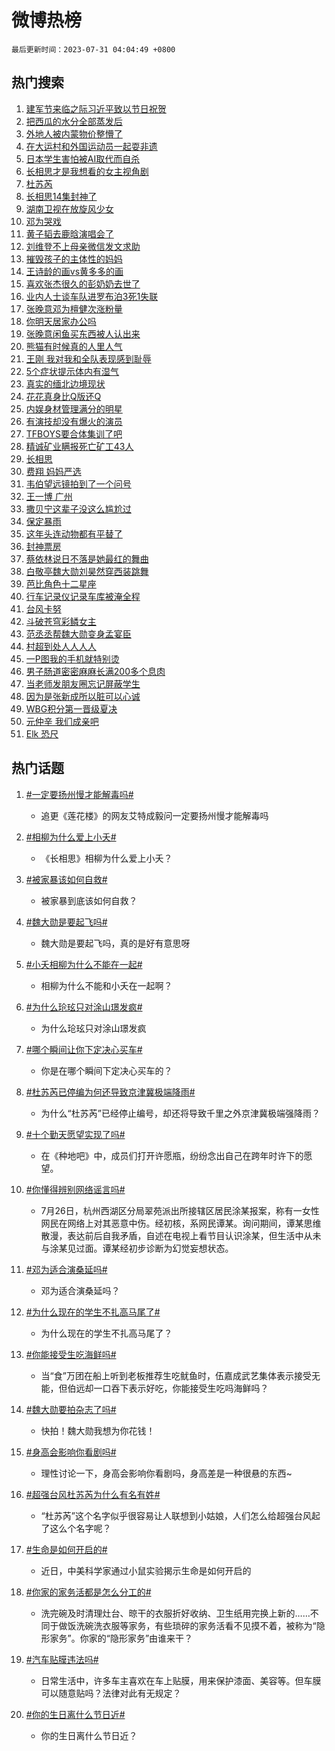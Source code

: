 # 微博热榜

`最后更新时间：2023-07-31 04:04:49 +0800`

## 热门搜索

1. [建军节来临之际习近平致以节日祝贺](https://m.weibo.cn/search?containerid=100103type%3D1%26t%3D10%26q%3D%23%E5%BB%BA%E5%86%9B%E8%8A%82%E6%9D%A5%E4%B8%B4%E4%B9%8B%E9%99%85%E4%B9%A0%E8%BF%91%E5%B9%B3%E8%87%B4%E4%BB%A5%E8%8A%82%E6%97%A5%E7%A5%9D%E8%B4%BA%23&stream_entry_id=51&isnewpage=1&extparam=seat%3D1%26dgr%3D0%26filter_type%3Drealtimehot%26c_type%3D51%26pos%3D0%26cate%3D10103%26stream_entry_id%3D51%26display_time%3D1690747488%26pre_seqid%3D1690747488299032686126&luicode=10000011&lfid=106003type%253D25%2526t%253D3%2526disable_hot%253D1%2526filter_type%253Drealtimehot)
1. [把西瓜的水分全部蒸发后](https://m.weibo.cn/search?containerid=100103type%3D1%26t%3D10%26q%3D%E6%8A%8A%E8%A5%BF%E7%93%9C%E7%9A%84%E6%B0%B4%E5%88%86%E5%85%A8%E9%83%A8%E8%92%B8%E5%8F%91%E5%90%8E&stream_entry_id=31&isnewpage=1&extparam=seat%3D1%26band_rank%3D1%26lcate%3D5001%26realpos%3D1%26stream_entry_id%3D31%26dgr%3D0%26filter_type%3Drealtimehot%26c_type%3D31%26flag%3D2%26pos%3D0%26cate%3D5001%26q%3D%25E6%258A%258A%25E8%25A5%25BF%25E7%2593%259C%25E7%259A%2584%25E6%25B0%25B4%25E5%2588%2586%25E5%2585%25A8%25E9%2583%25A8%25E8%2592%25B8%25E5%258F%2591%25E5%2590%258E%26display_time%3D1690747488%26pre_seqid%3D1690747488299032686126&luicode=10000011&lfid=106003type%253D25%2526t%253D3%2526disable_hot%253D1%2526filter_type%253Drealtimehot)
1. [外地人被内蒙物价整懵了](https://m.weibo.cn/search?containerid=100103type%3D1%26t%3D10%26q%3D%23%E5%A4%96%E5%9C%B0%E4%BA%BA%E8%A2%AB%E5%86%85%E8%92%99%E7%89%A9%E4%BB%B7%E6%95%B4%E6%87%B5%E4%BA%86%23&stream_entry_id=31&isnewpage=1&extparam=seat%3D1%26band_rank%3D2%26lcate%3D5001%26realpos%3D2%26stream_entry_id%3D31%26dgr%3D0%26filter_type%3Drealtimehot%26c_type%3D31%26flag%3D2%26pos%3D1%26cate%3D5001%26q%3D%2523%25E5%25A4%2596%25E5%259C%25B0%25E4%25BA%25BA%25E8%25A2%25AB%25E5%2586%2585%25E8%2592%2599%25E7%2589%25A9%25E4%25BB%25B7%25E6%2595%25B4%25E6%2587%25B5%25E4%25BA%2586%2523%26display_time%3D1690747488%26pre_seqid%3D1690747488299032686126&luicode=10000011&lfid=106003type%253D25%2526t%253D3%2526disable_hot%253D1%2526filter_type%253Drealtimehot)
1. [在大运村和外国运动员一起耍非遗](https://m.weibo.cn/search?containerid=100103type%3D1%26t%3D10%26q%3D%23%E5%9C%A8%E5%A4%A7%E8%BF%90%E6%9D%91%E5%92%8C%E5%A4%96%E5%9B%BD%E8%BF%90%E5%8A%A8%E5%91%98%E4%B8%80%E8%B5%B7%E8%80%8D%E9%9D%9E%E9%81%97%23&stream_entry_id=31&isnewpage=1&extparam=seat%3D1%26band_rank%3D3%26lcate%3D5001%26realpos%3D3%26stream_entry_id%3D31%26dgr%3D0%26filter_type%3Drealtimehot%26c_type%3D31%26flag%3D0%26pos%3D2%26cate%3D5001%26q%3D%2523%25E5%259C%25A8%25E5%25A4%25A7%25E8%25BF%2590%25E6%259D%2591%25E5%2592%258C%25E5%25A4%2596%25E5%259B%25BD%25E8%25BF%2590%25E5%258A%25A8%25E5%2591%2598%25E4%25B8%2580%25E8%25B5%25B7%25E8%2580%258D%25E9%259D%259E%25E9%2581%2597%2523%26display_time%3D1690747488%26pre_seqid%3D1690747488299032686126&luicode=10000011&lfid=106003type%253D25%2526t%253D3%2526disable_hot%253D1%2526filter_type%253Drealtimehot)
1. [日本学生害怕被AI取代而自杀](https://m.weibo.cn/search?containerid=100103type%3D1%26t%3D10%26q%3D%E6%97%A5%E6%9C%AC%E5%AD%A6%E7%94%9F%E5%AE%B3%E6%80%95%E8%A2%ABAI%E5%8F%96%E4%BB%A3%E8%80%8C%E8%87%AA%E6%9D%80&stream_entry_id=31&isnewpage=1&extparam=seat%3D1%26band_rank%3D4%26lcate%3D5001%26realpos%3D4%26stream_entry_id%3D31%26dgr%3D0%26filter_type%3Drealtimehot%26c_type%3D31%26flag%3D2%26pos%3D3%26cate%3D5001%26q%3D%25E6%2597%25A5%25E6%259C%25AC%25E5%25AD%25A6%25E7%2594%259F%25E5%25AE%25B3%25E6%2580%2595%25E8%25A2%25ABAI%25E5%258F%2596%25E4%25BB%25A3%25E8%2580%258C%25E8%2587%25AA%25E6%259D%2580%26display_time%3D1690747488%26pre_seqid%3D1690747488299032686126&luicode=10000011&lfid=106003type%253D25%2526t%253D3%2526disable_hot%253D1%2526filter_type%253Drealtimehot)
1. [长相思才是我想看的女主视角剧](https://m.weibo.cn/search?containerid=100103type%3D1%26t%3D10%26q%3D%E9%95%BF%E7%9B%B8%E6%80%9D%E6%89%8D%E6%98%AF%E6%88%91%E6%83%B3%E7%9C%8B%E7%9A%84%E5%A5%B3%E4%B8%BB%E8%A7%86%E8%A7%92%E5%89%A7&stream_entry_id=31&isnewpage=1&extparam=seat%3D1%26band_rank%3D5%26lcate%3D5001%26realpos%3D5%26stream_entry_id%3D31%26dgr%3D0%26filter_type%3Drealtimehot%26c_type%3D31%26flag%3D1%26pos%3D4%26cate%3D5001%26q%3D%25E9%2595%25BF%25E7%259B%25B8%25E6%2580%259D%25E6%2589%258D%25E6%2598%25AF%25E6%2588%2591%25E6%2583%25B3%25E7%259C%258B%25E7%259A%2584%25E5%25A5%25B3%25E4%25B8%25BB%25E8%25A7%2586%25E8%25A7%2592%25E5%2589%25A7%26display_time%3D1690747488%26pre_seqid%3D1690747488299032686126&luicode=10000011&lfid=106003type%253D25%2526t%253D3%2526disable_hot%253D1%2526filter_type%253Drealtimehot)
1. [杜苏芮](https://m.weibo.cn/search?containerid=100103type%3D1%26t%3D10%26q%3D%E6%9D%9C%E8%8B%8F%E8%8A%AE&stream_entry_id=31&isnewpage=1&extparam=seat%3D1%26band_rank%3D6%26lcate%3D5001%26realpos%3D6%26stream_entry_id%3D31%26dgr%3D0%26filter_type%3Drealtimehot%26c_type%3D31%26flag%3D16%26pos%3D5%26cate%3D5001%26q%3D%25E6%259D%259C%25E8%258B%258F%25E8%258A%25AE%26display_time%3D1690747488%26pre_seqid%3D1690747488299032686126&luicode=10000011&lfid=106003type%253D25%2526t%253D3%2526disable_hot%253D1%2526filter_type%253Drealtimehot)
1. [长相思14集封神了](https://m.weibo.cn/search?containerid=100103type%3D1%26t%3D10%26q%3D%23%E9%95%BF%E7%9B%B8%E6%80%9D14%E9%9B%86%E5%B0%81%E7%A5%9E%E4%BA%86%23&stream_entry_id=31&isnewpage=1&extparam=seat%3D1%26band_rank%3D7%26lcate%3D5001%26realpos%3D7%26stream_entry_id%3D31%26dgr%3D0%26filter_type%3Drealtimehot%26c_type%3D31%26flag%3D16%26pos%3D6%26cate%3D5001%26q%3D%2523%25E9%2595%25BF%25E7%259B%25B8%25E6%2580%259D14%25E9%259B%2586%25E5%25B0%2581%25E7%25A5%259E%25E4%25BA%2586%2523%26display_time%3D1690747488%26pre_seqid%3D1690747488299032686126&luicode=10000011&lfid=106003type%253D25%2526t%253D3%2526disable_hot%253D1%2526filter_type%253Drealtimehot)
1. [湖南卫视在放旋风少女](https://m.weibo.cn/search?containerid=100103type%3D1%26t%3D10%26q%3D%E6%B9%96%E5%8D%97%E5%8D%AB%E8%A7%86%E5%9C%A8%E6%94%BE%E6%97%8B%E9%A3%8E%E5%B0%91%E5%A5%B3&stream_entry_id=31&isnewpage=1&extparam=seat%3D1%26band_rank%3D8%26lcate%3D5001%26realpos%3D8%26stream_entry_id%3D31%26dgr%3D0%26filter_type%3Drealtimehot%26c_type%3D31%26flag%3D0%26pos%3D7%26cate%3D5001%26q%3D%25E6%25B9%2596%25E5%258D%2597%25E5%258D%25AB%25E8%25A7%2586%25E5%259C%25A8%25E6%2594%25BE%25E6%2597%258B%25E9%25A3%258E%25E5%25B0%2591%25E5%25A5%25B3%26display_time%3D1690747488%26pre_seqid%3D1690747488299032686126&luicode=10000011&lfid=106003type%253D25%2526t%253D3%2526disable_hot%253D1%2526filter_type%253Drealtimehot)
1. [邓为哭戏](https://m.weibo.cn/search?containerid=100103type%3D1%26t%3D10%26q%3D%E9%82%93%E4%B8%BA%E5%93%AD%E6%88%8F&stream_entry_id=31&isnewpage=1&extparam=seat%3D1%26band_rank%3D9%26lcate%3D5001%26realpos%3D9%26stream_entry_id%3D31%26dgr%3D0%26filter_type%3Drealtimehot%26c_type%3D31%26flag%3D0%26pos%3D8%26cate%3D5001%26q%3D%25E9%2582%2593%25E4%25B8%25BA%25E5%2593%25AD%25E6%2588%258F%26display_time%3D1690747488%26pre_seqid%3D1690747488299032686126&luicode=10000011&lfid=106003type%253D25%2526t%253D3%2526disable_hot%253D1%2526filter_type%253Drealtimehot)
1. [黄子韬去鹿晗演唱会了](https://m.weibo.cn/search?containerid=100103type%3D1%26t%3D10%26q%3D%23%E9%BB%84%E5%AD%90%E9%9F%AC%E5%8E%BB%E9%B9%BF%E6%99%97%E6%BC%94%E5%94%B1%E4%BC%9A%E4%BA%86%23&stream_entry_id=31&isnewpage=1&extparam=seat%3D1%26band_rank%3D10%26lcate%3D5001%26realpos%3D10%26stream_entry_id%3D31%26dgr%3D0%26filter_type%3Drealtimehot%26c_type%3D31%26flag%3D0%26pos%3D9%26cate%3D5001%26q%3D%2523%25E9%25BB%2584%25E5%25AD%2590%25E9%259F%25AC%25E5%258E%25BB%25E9%25B9%25BF%25E6%2599%2597%25E6%25BC%2594%25E5%2594%25B1%25E4%25BC%259A%25E4%25BA%2586%2523%26display_time%3D1690747488%26pre_seqid%3D1690747488299032686126&luicode=10000011&lfid=106003type%253D25%2526t%253D3%2526disable_hot%253D1%2526filter_type%253Drealtimehot)
1. [刘维登不上母亲微信发文求助](https://m.weibo.cn/search?containerid=100103type%3D1%26t%3D10%26q%3D%23%E5%88%98%E7%BB%B4%E7%99%BB%E4%B8%8D%E4%B8%8A%E6%AF%8D%E4%BA%B2%E5%BE%AE%E4%BF%A1%E5%8F%91%E6%96%87%E6%B1%82%E5%8A%A9%23&stream_entry_id=31&isnewpage=1&extparam=seat%3D1%26band_rank%3D11%26lcate%3D5001%26realpos%3D11%26stream_entry_id%3D31%26dgr%3D0%26filter_type%3Drealtimehot%26c_type%3D31%26flag%3D2%26pos%3D10%26cate%3D5001%26q%3D%2523%25E5%2588%2598%25E7%25BB%25B4%25E7%2599%25BB%25E4%25B8%258D%25E4%25B8%258A%25E6%25AF%258D%25E4%25BA%25B2%25E5%25BE%25AE%25E4%25BF%25A1%25E5%258F%2591%25E6%2596%2587%25E6%25B1%2582%25E5%258A%25A9%2523%26display_time%3D1690747488%26pre_seqid%3D1690747488299032686126&luicode=10000011&lfid=106003type%253D25%2526t%253D3%2526disable_hot%253D1%2526filter_type%253Drealtimehot)
1. [摧毁孩子的主体性的妈妈](https://m.weibo.cn/search?containerid=100103type%3D1%26t%3D10%26q%3D%E6%91%A7%E6%AF%81%E5%AD%A9%E5%AD%90%E7%9A%84%E4%B8%BB%E4%BD%93%E6%80%A7%E7%9A%84%E5%A6%88%E5%A6%88&stream_entry_id=31&isnewpage=1&extparam=seat%3D1%26band_rank%3D12%26lcate%3D5001%26realpos%3D12%26stream_entry_id%3D31%26dgr%3D0%26filter_type%3Drealtimehot%26c_type%3D31%26flag%3D0%26pos%3D11%26cate%3D5001%26q%3D%25E6%2591%25A7%25E6%25AF%2581%25E5%25AD%25A9%25E5%25AD%2590%25E7%259A%2584%25E4%25B8%25BB%25E4%25BD%2593%25E6%2580%25A7%25E7%259A%2584%25E5%25A6%2588%25E5%25A6%2588%26display_time%3D1690747488%26pre_seqid%3D1690747488299032686126&luicode=10000011&lfid=106003type%253D25%2526t%253D3%2526disable_hot%253D1%2526filter_type%253Drealtimehot)
1. [王诗龄的画vs黄多多的画](https://m.weibo.cn/search?containerid=100103type%3D1%26t%3D10%26q%3D%23%E7%8E%8B%E8%AF%97%E9%BE%84%E7%9A%84%E7%94%BBvs%E9%BB%84%E5%A4%9A%E5%A4%9A%E7%9A%84%E7%94%BB%23&stream_entry_id=31&isnewpage=1&extparam=seat%3D1%26band_rank%3D13%26lcate%3D5001%26realpos%3D13%26stream_entry_id%3D31%26dgr%3D0%26filter_type%3Drealtimehot%26c_type%3D31%26flag%3D0%26pos%3D12%26cate%3D5001%26q%3D%2523%25E7%258E%258B%25E8%25AF%2597%25E9%25BE%2584%25E7%259A%2584%25E7%2594%25BBvs%25E9%25BB%2584%25E5%25A4%259A%25E5%25A4%259A%25E7%259A%2584%25E7%2594%25BB%2523%26display_time%3D1690747488%26pre_seqid%3D1690747488299032686126&luicode=10000011&lfid=106003type%253D25%2526t%253D3%2526disable_hot%253D1%2526filter_type%253Drealtimehot)
1. [喜欢张杰很久的彭奶奶去世了](https://m.weibo.cn/search?containerid=100103type%3D1%26t%3D10%26q%3D%23%E5%96%9C%E6%AC%A2%E5%BC%A0%E6%9D%B0%E5%BE%88%E4%B9%85%E7%9A%84%E5%BD%AD%E5%A5%B6%E5%A5%B6%E5%8E%BB%E4%B8%96%E4%BA%86%23&stream_entry_id=31&isnewpage=1&extparam=seat%3D1%26band_rank%3D14%26lcate%3D5001%26realpos%3D14%26stream_entry_id%3D31%26dgr%3D0%26filter_type%3Drealtimehot%26c_type%3D31%26flag%3D0%26pos%3D13%26cate%3D5001%26q%3D%2523%25E5%2596%259C%25E6%25AC%25A2%25E5%25BC%25A0%25E6%259D%25B0%25E5%25BE%2588%25E4%25B9%2585%25E7%259A%2584%25E5%25BD%25AD%25E5%25A5%25B6%25E5%25A5%25B6%25E5%258E%25BB%25E4%25B8%2596%25E4%25BA%2586%2523%26display_time%3D1690747488%26pre_seqid%3D1690747488299032686126&luicode=10000011&lfid=106003type%253D25%2526t%253D3%2526disable_hot%253D1%2526filter_type%253Drealtimehot)
1. [业内人士谈车队进罗布泊3死1失联](https://m.weibo.cn/search?containerid=100103type%3D1%26t%3D10%26q%3D%23%E4%B8%9A%E5%86%85%E4%BA%BA%E5%A3%AB%E8%B0%88%E8%BD%A6%E9%98%9F%E8%BF%9B%E7%BD%97%E5%B8%83%E6%B3%8A3%E6%AD%BB1%E5%A4%B1%E8%81%94%23&stream_entry_id=31&isnewpage=1&extparam=seat%3D1%26band_rank%3D15%26lcate%3D5001%26realpos%3D15%26stream_entry_id%3D31%26dgr%3D0%26filter_type%3Drealtimehot%26c_type%3D31%26flag%3D0%26pos%3D14%26cate%3D5001%26q%3D%2523%25E4%25B8%259A%25E5%2586%2585%25E4%25BA%25BA%25E5%25A3%25AB%25E8%25B0%2588%25E8%25BD%25A6%25E9%2598%259F%25E8%25BF%259B%25E7%25BD%2597%25E5%25B8%2583%25E6%25B3%258A3%25E6%25AD%25BB1%25E5%25A4%25B1%25E8%2581%2594%2523%26display_time%3D1690747488%26pre_seqid%3D1690747488299032686126&luicode=10000011&lfid=106003type%253D25%2526t%253D3%2526disable_hot%253D1%2526filter_type%253Drealtimehot)
1. [张晚意邓为檀健次涨粉量](https://m.weibo.cn/search?containerid=100103type%3D1%26t%3D10%26q%3D%23%E5%BC%A0%E6%99%9A%E6%84%8F%E9%82%93%E4%B8%BA%E6%AA%80%E5%81%A5%E6%AC%A1%E6%B6%A8%E7%B2%89%E9%87%8F%23&stream_entry_id=31&isnewpage=1&extparam=seat%3D1%26band_rank%3D16%26lcate%3D5001%26realpos%3D16%26stream_entry_id%3D31%26dgr%3D0%26filter_type%3Drealtimehot%26c_type%3D31%26flag%3D0%26pos%3D15%26cate%3D5001%26q%3D%2523%25E5%25BC%25A0%25E6%2599%259A%25E6%2584%258F%25E9%2582%2593%25E4%25B8%25BA%25E6%25AA%2580%25E5%2581%25A5%25E6%25AC%25A1%25E6%25B6%25A8%25E7%25B2%2589%25E9%2587%258F%2523%26display_time%3D1690747488%26pre_seqid%3D1690747488299032686126&luicode=10000011&lfid=106003type%253D25%2526t%253D3%2526disable_hot%253D1%2526filter_type%253Drealtimehot)
1. [你明天居家办公吗](https://m.weibo.cn/search?containerid=100103type%3D1%26t%3D10%26q%3D%23%E4%BD%A0%E6%98%8E%E5%A4%A9%E5%B1%85%E5%AE%B6%E5%8A%9E%E5%85%AC%E5%90%97%23&stream_entry_id=31&isnewpage=1&extparam=seat%3D1%26band_rank%3D17%26lcate%3D5001%26realpos%3D17%26stream_entry_id%3D31%26dgr%3D0%26filter_type%3Drealtimehot%26c_type%3D31%26flag%3D0%26pos%3D16%26cate%3D5001%26q%3D%2523%25E4%25BD%25A0%25E6%2598%258E%25E5%25A4%25A9%25E5%25B1%2585%25E5%25AE%25B6%25E5%258A%259E%25E5%2585%25AC%25E5%2590%2597%2523%26display_time%3D1690747488%26pre_seqid%3D1690747488299032686126&luicode=10000011&lfid=106003type%253D25%2526t%253D3%2526disable_hot%253D1%2526filter_type%253Drealtimehot)
1. [张晚意闲鱼买东西被人认出来](https://m.weibo.cn/search?containerid=100103type%3D1%26t%3D10%26q%3D%23%E5%BC%A0%E6%99%9A%E6%84%8F%E9%97%B2%E9%B1%BC%E4%B9%B0%E4%B8%9C%E8%A5%BF%E8%A2%AB%E4%BA%BA%E8%AE%A4%E5%87%BA%E6%9D%A5%23&stream_entry_id=31&isnewpage=1&extparam=seat%3D1%26band_rank%3D18%26lcate%3D5001%26realpos%3D18%26stream_entry_id%3D31%26dgr%3D0%26filter_type%3Drealtimehot%26c_type%3D31%26flag%3D0%26pos%3D17%26cate%3D5001%26q%3D%2523%25E5%25BC%25A0%25E6%2599%259A%25E6%2584%258F%25E9%2597%25B2%25E9%25B1%25BC%25E4%25B9%25B0%25E4%25B8%259C%25E8%25A5%25BF%25E8%25A2%25AB%25E4%25BA%25BA%25E8%25AE%25A4%25E5%2587%25BA%25E6%259D%25A5%2523%26display_time%3D1690747488%26pre_seqid%3D1690747488299032686126&luicode=10000011&lfid=106003type%253D25%2526t%253D3%2526disable_hot%253D1%2526filter_type%253Drealtimehot)
1. [熊猫有时候真的人里人气](https://m.weibo.cn/search?containerid=100103type%3D1%26t%3D10%26q%3D%E7%86%8A%E7%8C%AB%E6%9C%89%E6%97%B6%E5%80%99%E7%9C%9F%E7%9A%84%E4%BA%BA%E9%87%8C%E4%BA%BA%E6%B0%94&stream_entry_id=31&isnewpage=1&extparam=seat%3D1%26band_rank%3D19%26lcate%3D5001%26realpos%3D19%26stream_entry_id%3D31%26dgr%3D0%26filter_type%3Drealtimehot%26c_type%3D31%26flag%3D0%26pos%3D18%26cate%3D5001%26q%3D%25E7%2586%258A%25E7%258C%25AB%25E6%259C%2589%25E6%2597%25B6%25E5%2580%2599%25E7%259C%259F%25E7%259A%2584%25E4%25BA%25BA%25E9%2587%258C%25E4%25BA%25BA%25E6%25B0%2594%26display_time%3D1690747488%26pre_seqid%3D1690747488299032686126&luicode=10000011&lfid=106003type%253D25%2526t%253D3%2526disable_hot%253D1%2526filter_type%253Drealtimehot)
1. [王刚 我对我和全队表现感到耻辱](https://m.weibo.cn/search?containerid=100103type%3D1%26t%3D10%26q%3D%E7%8E%8B%E5%88%9A+%E6%88%91%E5%AF%B9%E6%88%91%E5%92%8C%E5%85%A8%E9%98%9F%E8%A1%A8%E7%8E%B0%E6%84%9F%E5%88%B0%E8%80%BB%E8%BE%B1&stream_entry_id=31&isnewpage=1&extparam=seat%3D1%26band_rank%3D20%26lcate%3D5001%26realpos%3D20%26stream_entry_id%3D31%26dgr%3D0%26filter_type%3Drealtimehot%26c_type%3D31%26flag%3D0%26pos%3D19%26cate%3D5001%26q%3D%25E7%258E%258B%25E5%2588%259A%2520%25E6%2588%2591%25E5%25AF%25B9%25E6%2588%2591%25E5%2592%258C%25E5%2585%25A8%25E9%2598%259F%25E8%25A1%25A8%25E7%258E%25B0%25E6%2584%259F%25E5%2588%25B0%25E8%2580%25BB%25E8%25BE%25B1%26display_time%3D1690747488%26pre_seqid%3D1690747488299032686126&luicode=10000011&lfid=106003type%253D25%2526t%253D3%2526disable_hot%253D1%2526filter_type%253Drealtimehot)
1. [5个症状提示体内有湿气](https://m.weibo.cn/search?containerid=100103type%3D1%26t%3D10%26q%3D%235%E4%B8%AA%E7%97%87%E7%8A%B6%E6%8F%90%E7%A4%BA%E4%BD%93%E5%86%85%E6%9C%89%E6%B9%BF%E6%B0%94%23&stream_entry_id=31&isnewpage=1&extparam=seat%3D1%26band_rank%3D21%26lcate%3D5001%26realpos%3D21%26stream_entry_id%3D31%26dgr%3D0%26filter_type%3Drealtimehot%26c_type%3D31%26flag%3D0%26pos%3D20%26cate%3D5001%26q%3D%25235%25E4%25B8%25AA%25E7%2597%2587%25E7%258A%25B6%25E6%258F%2590%25E7%25A4%25BA%25E4%25BD%2593%25E5%2586%2585%25E6%259C%2589%25E6%25B9%25BF%25E6%25B0%2594%2523%26display_time%3D1690747488%26pre_seqid%3D1690747488299032686126&luicode=10000011&lfid=106003type%253D25%2526t%253D3%2526disable_hot%253D1%2526filter_type%253Drealtimehot)
1. [真实的缅北边境现状](https://m.weibo.cn/search?containerid=100103type%3D1%26t%3D10%26q%3D%23%E7%9C%9F%E5%AE%9E%E7%9A%84%E7%BC%85%E5%8C%97%E8%BE%B9%E5%A2%83%E7%8E%B0%E7%8A%B6%23&stream_entry_id=31&isnewpage=1&extparam=seat%3D1%26band_rank%3D22%26lcate%3D5001%26realpos%3D22%26stream_entry_id%3D31%26dgr%3D0%26filter_type%3Drealtimehot%26c_type%3D31%26flag%3D0%26pos%3D21%26cate%3D5001%26q%3D%2523%25E7%259C%259F%25E5%25AE%259E%25E7%259A%2584%25E7%25BC%2585%25E5%258C%2597%25E8%25BE%25B9%25E5%25A2%2583%25E7%258E%25B0%25E7%258A%25B6%2523%26display_time%3D1690747488%26pre_seqid%3D1690747488299032686126&luicode=10000011&lfid=106003type%253D25%2526t%253D3%2526disable_hot%253D1%2526filter_type%253Drealtimehot)
1. [花花真身比Q版还Q](https://m.weibo.cn/search?containerid=100103type%3D1%26t%3D10%26q%3D%E8%8A%B1%E8%8A%B1%E7%9C%9F%E8%BA%AB%E6%AF%94Q%E7%89%88%E8%BF%98Q&stream_entry_id=31&isnewpage=1&extparam=seat%3D1%26band_rank%3D23%26lcate%3D5001%26realpos%3D23%26stream_entry_id%3D31%26dgr%3D0%26filter_type%3Drealtimehot%26c_type%3D31%26flag%3D0%26pos%3D22%26cate%3D5001%26q%3D%25E8%258A%25B1%25E8%258A%25B1%25E7%259C%259F%25E8%25BA%25AB%25E6%25AF%2594Q%25E7%2589%2588%25E8%25BF%2598Q%26display_time%3D1690747488%26pre_seqid%3D1690747488299032686126&luicode=10000011&lfid=106003type%253D25%2526t%253D3%2526disable_hot%253D1%2526filter_type%253Drealtimehot)
1. [内娱身材管理满分的明星](https://m.weibo.cn/search?containerid=100103type%3D1%26t%3D10%26q%3D%23%E5%86%85%E5%A8%B1%E8%BA%AB%E6%9D%90%E7%AE%A1%E7%90%86%E6%BB%A1%E5%88%86%E7%9A%84%E6%98%8E%E6%98%9F%23&stream_entry_id=31&isnewpage=1&extparam=seat%3D1%26band_rank%3D24%26lcate%3D5001%26realpos%3D24%26stream_entry_id%3D31%26dgr%3D0%26filter_type%3Drealtimehot%26c_type%3D31%26flag%3D0%26pos%3D23%26cate%3D5001%26q%3D%2523%25E5%2586%2585%25E5%25A8%25B1%25E8%25BA%25AB%25E6%259D%2590%25E7%25AE%25A1%25E7%2590%2586%25E6%25BB%25A1%25E5%2588%2586%25E7%259A%2584%25E6%2598%258E%25E6%2598%259F%2523%26display_time%3D1690747488%26pre_seqid%3D1690747488299032686126&luicode=10000011&lfid=106003type%253D25%2526t%253D3%2526disable_hot%253D1%2526filter_type%253Drealtimehot)
1. [有演技却没有爆火的演员](https://m.weibo.cn/search?containerid=100103type%3D1%26t%3D10%26q%3D%23%E6%9C%89%E6%BC%94%E6%8A%80%E5%8D%B4%E6%B2%A1%E6%9C%89%E7%88%86%E7%81%AB%E7%9A%84%E6%BC%94%E5%91%98%23&stream_entry_id=31&isnewpage=1&extparam=seat%3D1%26band_rank%3D25%26lcate%3D5001%26realpos%3D25%26stream_entry_id%3D31%26dgr%3D0%26filter_type%3Drealtimehot%26c_type%3D31%26flag%3D0%26pos%3D24%26cate%3D5001%26q%3D%2523%25E6%259C%2589%25E6%25BC%2594%25E6%258A%2580%25E5%258D%25B4%25E6%25B2%25A1%25E6%259C%2589%25E7%2588%2586%25E7%2581%25AB%25E7%259A%2584%25E6%25BC%2594%25E5%2591%2598%2523%26display_time%3D1690747488%26pre_seqid%3D1690747488299032686126&luicode=10000011&lfid=106003type%253D25%2526t%253D3%2526disable_hot%253D1%2526filter_type%253Drealtimehot)
1. [TFBOYS要合体集训了吧](https://m.weibo.cn/search?containerid=100103type%3D1%26t%3D10%26q%3D%23TFBOYS%E8%A6%81%E5%90%88%E4%BD%93%E9%9B%86%E8%AE%AD%E4%BA%86%E5%90%A7%23&stream_entry_id=31&isnewpage=1&extparam=seat%3D1%26band_rank%3D26%26lcate%3D5001%26realpos%3D26%26stream_entry_id%3D31%26dgr%3D0%26filter_type%3Drealtimehot%26c_type%3D31%26flag%3D0%26pos%3D25%26cate%3D5001%26q%3D%2523TFBOYS%25E8%25A6%2581%25E5%2590%2588%25E4%25BD%2593%25E9%259B%2586%25E8%25AE%25AD%25E4%25BA%2586%25E5%2590%25A7%2523%26display_time%3D1690747488%26pre_seqid%3D1690747488299032686126&luicode=10000011&lfid=106003type%253D25%2526t%253D3%2526disable_hot%253D1%2526filter_type%253Drealtimehot)
1. [精诚矿业瞒报死亡矿工43人](https://m.weibo.cn/search?containerid=100103type%3D1%26t%3D10%26q%3D%23%E7%B2%BE%E8%AF%9A%E7%9F%BF%E4%B8%9A%E7%9E%92%E6%8A%A5%E6%AD%BB%E4%BA%A1%E7%9F%BF%E5%B7%A543%E4%BA%BA%23&stream_entry_id=31&isnewpage=1&extparam=seat%3D1%26band_rank%3D27%26lcate%3D5001%26realpos%3D27%26stream_entry_id%3D31%26dgr%3D0%26filter_type%3Drealtimehot%26c_type%3D31%26flag%3D0%26pos%3D26%26cate%3D5001%26q%3D%2523%25E7%25B2%25BE%25E8%25AF%259A%25E7%259F%25BF%25E4%25B8%259A%25E7%259E%2592%25E6%258A%25A5%25E6%25AD%25BB%25E4%25BA%25A1%25E7%259F%25BF%25E5%25B7%25A543%25E4%25BA%25BA%2523%26display_time%3D1690747488%26pre_seqid%3D1690747488299032686126&luicode=10000011&lfid=106003type%253D25%2526t%253D3%2526disable_hot%253D1%2526filter_type%253Drealtimehot)
1. [长相思](https://m.weibo.cn/search?containerid=100103type%3D1%26t%3D10%26q%3D%E9%95%BF%E7%9B%B8%E6%80%9D&stream_entry_id=31&isnewpage=1&extparam=seat%3D1%26band_rank%3D28%26lcate%3D5001%26realpos%3D28%26stream_entry_id%3D31%26dgr%3D0%26filter_type%3Drealtimehot%26c_type%3D31%26flag%3D0%26pos%3D27%26cate%3D5001%26q%3D%25E9%2595%25BF%25E7%259B%25B8%25E6%2580%259D%26display_time%3D1690747488%26pre_seqid%3D1690747488299032686126&luicode=10000011&lfid=106003type%253D25%2526t%253D3%2526disable_hot%253D1%2526filter_type%253Drealtimehot)
1. [费翔 妈妈严选](https://m.weibo.cn/search?containerid=100103type%3D1%26t%3D10%26q%3D%E8%B4%B9%E7%BF%94+%E5%A6%88%E5%A6%88%E4%B8%A5%E9%80%89&stream_entry_id=31&isnewpage=1&extparam=seat%3D1%26band_rank%3D29%26lcate%3D5001%26realpos%3D29%26stream_entry_id%3D31%26dgr%3D0%26filter_type%3Drealtimehot%26c_type%3D31%26flag%3D0%26pos%3D28%26cate%3D5001%26q%3D%25E8%25B4%25B9%25E7%25BF%2594%2520%25E5%25A6%2588%25E5%25A6%2588%25E4%25B8%25A5%25E9%2580%2589%26display_time%3D1690747488%26pre_seqid%3D1690747488299032686126&luicode=10000011&lfid=106003type%253D25%2526t%253D3%2526disable_hot%253D1%2526filter_type%253Drealtimehot)
1. [韦伯望远镜拍到了一个问号](https://m.weibo.cn/search?containerid=100103type%3D1%26t%3D10%26q%3D%E9%9F%A6%E4%BC%AF%E6%9C%9B%E8%BF%9C%E9%95%9C%E6%8B%8D%E5%88%B0%E4%BA%86%E4%B8%80%E4%B8%AA%E9%97%AE%E5%8F%B7&stream_entry_id=31&isnewpage=1&extparam=seat%3D1%26band_rank%3D30%26lcate%3D5001%26realpos%3D30%26stream_entry_id%3D31%26dgr%3D0%26filter_type%3Drealtimehot%26c_type%3D31%26flag%3D0%26pos%3D29%26cate%3D5001%26q%3D%25E9%259F%25A6%25E4%25BC%25AF%25E6%259C%259B%25E8%25BF%259C%25E9%2595%259C%25E6%258B%258D%25E5%2588%25B0%25E4%25BA%2586%25E4%25B8%2580%25E4%25B8%25AA%25E9%2597%25AE%25E5%258F%25B7%26display_time%3D1690747488%26pre_seqid%3D1690747488299032686126&luicode=10000011&lfid=106003type%253D25%2526t%253D3%2526disable_hot%253D1%2526filter_type%253Drealtimehot)
1. [王一博 广州](https://m.weibo.cn/search?containerid=100103type%3D1%26t%3D10%26q%3D%E7%8E%8B%E4%B8%80%E5%8D%9A+%E5%B9%BF%E5%B7%9E&stream_entry_id=31&isnewpage=1&extparam=seat%3D1%26band_rank%3D31%26lcate%3D5001%26realpos%3D31%26stream_entry_id%3D31%26dgr%3D0%26filter_type%3Drealtimehot%26c_type%3D31%26flag%3D0%26pos%3D30%26cate%3D5001%26q%3D%25E7%258E%258B%25E4%25B8%2580%25E5%258D%259A%2520%25E5%25B9%25BF%25E5%25B7%259E%26display_time%3D1690747488%26pre_seqid%3D1690747488299032686126&luicode=10000011&lfid=106003type%253D25%2526t%253D3%2526disable_hot%253D1%2526filter_type%253Drealtimehot)
1. [撒贝宁这辈子没这么尴尬过](https://m.weibo.cn/search?containerid=100103type%3D1%26t%3D10%26q%3D%23%E6%92%92%E8%B4%9D%E5%AE%81%E8%BF%99%E8%BE%88%E5%AD%90%E6%B2%A1%E8%BF%99%E4%B9%88%E5%B0%B4%E5%B0%AC%E8%BF%87%23&stream_entry_id=31&isnewpage=1&extparam=seat%3D1%26band_rank%3D32%26lcate%3D5001%26realpos%3D32%26stream_entry_id%3D31%26dgr%3D0%26filter_type%3Drealtimehot%26c_type%3D31%26flag%3D0%26pos%3D31%26cate%3D5001%26q%3D%2523%25E6%2592%2592%25E8%25B4%259D%25E5%25AE%2581%25E8%25BF%2599%25E8%25BE%2588%25E5%25AD%2590%25E6%25B2%25A1%25E8%25BF%2599%25E4%25B9%2588%25E5%25B0%25B4%25E5%25B0%25AC%25E8%25BF%2587%2523%26display_time%3D1690747488%26pre_seqid%3D1690747488299032686126&luicode=10000011&lfid=106003type%253D25%2526t%253D3%2526disable_hot%253D1%2526filter_type%253Drealtimehot)
1. [保定暴雨](https://m.weibo.cn/search?containerid=100103type%3D1%26t%3D10%26q%3D%E4%BF%9D%E5%AE%9A%E6%9A%B4%E9%9B%A8&stream_entry_id=31&isnewpage=1&extparam=seat%3D1%26band_rank%3D33%26lcate%3D5001%26realpos%3D33%26stream_entry_id%3D31%26dgr%3D0%26filter_type%3Drealtimehot%26c_type%3D31%26flag%3D0%26pos%3D32%26cate%3D5001%26q%3D%25E4%25BF%259D%25E5%25AE%259A%25E6%259A%25B4%25E9%259B%25A8%26display_time%3D1690747488%26pre_seqid%3D1690747488299032686126&luicode=10000011&lfid=106003type%253D25%2526t%253D3%2526disable_hot%253D1%2526filter_type%253Drealtimehot)
1. [这年头连动物都有平替了](https://m.weibo.cn/search?containerid=100103type%3D1%26t%3D10%26q%3D%E8%BF%99%E5%B9%B4%E5%A4%B4%E8%BF%9E%E5%8A%A8%E7%89%A9%E9%83%BD%E6%9C%89%E5%B9%B3%E6%9B%BF%E4%BA%86&stream_entry_id=31&isnewpage=1&extparam=seat%3D1%26band_rank%3D34%26lcate%3D5001%26realpos%3D34%26stream_entry_id%3D31%26dgr%3D0%26filter_type%3Drealtimehot%26c_type%3D31%26flag%3D0%26pos%3D33%26cate%3D5001%26q%3D%25E8%25BF%2599%25E5%25B9%25B4%25E5%25A4%25B4%25E8%25BF%259E%25E5%258A%25A8%25E7%2589%25A9%25E9%2583%25BD%25E6%259C%2589%25E5%25B9%25B3%25E6%259B%25BF%25E4%25BA%2586%26display_time%3D1690747488%26pre_seqid%3D1690747488299032686126&luicode=10000011&lfid=106003type%253D25%2526t%253D3%2526disable_hot%253D1%2526filter_type%253Drealtimehot)
1. [封神票房](https://m.weibo.cn/search?containerid=100103type%3D1%26t%3D10%26q%3D%E5%B0%81%E7%A5%9E%E7%A5%A8%E6%88%BF&stream_entry_id=31&isnewpage=1&extparam=seat%3D1%26band_rank%3D35%26lcate%3D5001%26realpos%3D35%26stream_entry_id%3D31%26dgr%3D0%26filter_type%3Drealtimehot%26c_type%3D31%26flag%3D0%26pos%3D34%26cate%3D5001%26q%3D%25E5%25B0%2581%25E7%25A5%259E%25E7%25A5%25A8%25E6%2588%25BF%26display_time%3D1690747488%26pre_seqid%3D1690747488299032686126&luicode=10000011&lfid=106003type%253D25%2526t%253D3%2526disable_hot%253D1%2526filter_type%253Drealtimehot)
1. [蔡依林说日不落是她最红的舞曲](https://m.weibo.cn/search?containerid=100103type%3D1%26t%3D10%26q%3D%23%E8%94%A1%E4%BE%9D%E6%9E%97%E8%AF%B4%E6%97%A5%E4%B8%8D%E8%90%BD%E6%98%AF%E5%A5%B9%E6%9C%80%E7%BA%A2%E7%9A%84%E8%88%9E%E6%9B%B2%23&stream_entry_id=31&isnewpage=1&extparam=seat%3D1%26band_rank%3D36%26lcate%3D5001%26realpos%3D36%26stream_entry_id%3D31%26dgr%3D0%26filter_type%3Drealtimehot%26c_type%3D31%26flag%3D0%26pos%3D35%26cate%3D5001%26q%3D%2523%25E8%2594%25A1%25E4%25BE%259D%25E6%259E%2597%25E8%25AF%25B4%25E6%2597%25A5%25E4%25B8%258D%25E8%2590%25BD%25E6%2598%25AF%25E5%25A5%25B9%25E6%259C%2580%25E7%25BA%25A2%25E7%259A%2584%25E8%2588%259E%25E6%259B%25B2%2523%26display_time%3D1690747488%26pre_seqid%3D1690747488299032686126&luicode=10000011&lfid=106003type%253D25%2526t%253D3%2526disable_hot%253D1%2526filter_type%253Drealtimehot)
1. [白敬亭魏大勋刘昊然穿西装跳舞](https://m.weibo.cn/search?containerid=100103type%3D1%26t%3D10%26q%3D%23%E7%99%BD%E6%95%AC%E4%BA%AD%E9%AD%8F%E5%A4%A7%E5%8B%8B%E5%88%98%E6%98%8A%E7%84%B6%E7%A9%BF%E8%A5%BF%E8%A3%85%E8%B7%B3%E8%88%9E%23&stream_entry_id=31&isnewpage=1&extparam=seat%3D1%26band_rank%3D37%26lcate%3D5001%26realpos%3D37%26stream_entry_id%3D31%26dgr%3D0%26filter_type%3Drealtimehot%26c_type%3D31%26flag%3D0%26pos%3D36%26cate%3D5001%26q%3D%2523%25E7%2599%25BD%25E6%2595%25AC%25E4%25BA%25AD%25E9%25AD%258F%25E5%25A4%25A7%25E5%258B%258B%25E5%2588%2598%25E6%2598%258A%25E7%2584%25B6%25E7%25A9%25BF%25E8%25A5%25BF%25E8%25A3%2585%25E8%25B7%25B3%25E8%2588%259E%2523%26display_time%3D1690747488%26pre_seqid%3D1690747488299032686126&luicode=10000011&lfid=106003type%253D25%2526t%253D3%2526disable_hot%253D1%2526filter_type%253Drealtimehot)
1. [芭比角色十二星座](https://m.weibo.cn/search?containerid=100103type%3D1%26t%3D10%26q%3D%E8%8A%AD%E6%AF%94%E8%A7%92%E8%89%B2%E5%8D%81%E4%BA%8C%E6%98%9F%E5%BA%A7&stream_entry_id=31&isnewpage=1&extparam=seat%3D1%26band_rank%3D38%26lcate%3D5001%26realpos%3D38%26stream_entry_id%3D31%26dgr%3D0%26filter_type%3Drealtimehot%26c_type%3D31%26flag%3D0%26pos%3D37%26cate%3D5001%26q%3D%25E8%258A%25AD%25E6%25AF%2594%25E8%25A7%2592%25E8%2589%25B2%25E5%258D%2581%25E4%25BA%258C%25E6%2598%259F%25E5%25BA%25A7%26display_time%3D1690747488%26pre_seqid%3D1690747488299032686126&luicode=10000011&lfid=106003type%253D25%2526t%253D3%2526disable_hot%253D1%2526filter_type%253Drealtimehot)
1. [行车记录仪记录车库被淹全程](https://m.weibo.cn/search?containerid=100103type%3D1%26t%3D10%26q%3D%23%E8%A1%8C%E8%BD%A6%E8%AE%B0%E5%BD%95%E4%BB%AA%E8%AE%B0%E5%BD%95%E8%BD%A6%E5%BA%93%E8%A2%AB%E6%B7%B9%E5%85%A8%E7%A8%8B%23&stream_entry_id=31&isnewpage=1&extparam=seat%3D1%26band_rank%3D39%26lcate%3D5001%26realpos%3D39%26stream_entry_id%3D31%26dgr%3D0%26filter_type%3Drealtimehot%26c_type%3D31%26flag%3D0%26pos%3D38%26cate%3D5001%26q%3D%2523%25E8%25A1%258C%25E8%25BD%25A6%25E8%25AE%25B0%25E5%25BD%2595%25E4%25BB%25AA%25E8%25AE%25B0%25E5%25BD%2595%25E8%25BD%25A6%25E5%25BA%2593%25E8%25A2%25AB%25E6%25B7%25B9%25E5%2585%25A8%25E7%25A8%258B%2523%26display_time%3D1690747488%26pre_seqid%3D1690747488299032686126&luicode=10000011&lfid=106003type%253D25%2526t%253D3%2526disable_hot%253D1%2526filter_type%253Drealtimehot)
1. [台风卡努](https://m.weibo.cn/search?containerid=100103type%3D1%26t%3D10%26q%3D%E5%8F%B0%E9%A3%8E%E5%8D%A1%E5%8A%AA&stream_entry_id=31&isnewpage=1&extparam=seat%3D1%26band_rank%3D40%26lcate%3D5001%26realpos%3D40%26stream_entry_id%3D31%26dgr%3D0%26filter_type%3Drealtimehot%26c_type%3D31%26flag%3D0%26pos%3D39%26cate%3D5001%26q%3D%25E5%258F%25B0%25E9%25A3%258E%25E5%258D%25A1%25E5%258A%25AA%26display_time%3D1690747488%26pre_seqid%3D1690747488299032686126&luicode=10000011&lfid=106003type%253D25%2526t%253D3%2526disable_hot%253D1%2526filter_type%253Drealtimehot)
1. [斗破苍穹彩鳞女主](https://m.weibo.cn/search?containerid=100103type%3D1%26t%3D10%26q%3D%23%E6%96%97%E7%A0%B4%E8%8B%8D%E7%A9%B9%E5%BD%A9%E9%B3%9E%E5%A5%B3%E4%B8%BB%23&stream_entry_id=31&isnewpage=1&extparam=seat%3D1%26band_rank%3D41%26lcate%3D5001%26realpos%3D41%26stream_entry_id%3D31%26dgr%3D0%26filter_type%3Drealtimehot%26c_type%3D31%26flag%3D0%26pos%3D40%26cate%3D5001%26q%3D%2523%25E6%2596%2597%25E7%25A0%25B4%25E8%258B%258D%25E7%25A9%25B9%25E5%25BD%25A9%25E9%25B3%259E%25E5%25A5%25B3%25E4%25B8%25BB%2523%26display_time%3D1690747488%26pre_seqid%3D1690747488299032686126&luicode=10000011&lfid=106003type%253D25%2526t%253D3%2526disable_hot%253D1%2526filter_type%253Drealtimehot)
1. [范丞丞帮魏大勋变身孟宴臣](https://m.weibo.cn/search?containerid=100103type%3D1%26t%3D10%26q%3D%23%E8%8C%83%E4%B8%9E%E4%B8%9E%E5%B8%AE%E9%AD%8F%E5%A4%A7%E5%8B%8B%E5%8F%98%E8%BA%AB%E5%AD%9F%E5%AE%B4%E8%87%A3%23&stream_entry_id=31&isnewpage=1&extparam=seat%3D1%26band_rank%3D42%26lcate%3D5001%26realpos%3D42%26stream_entry_id%3D31%26dgr%3D0%26filter_type%3Drealtimehot%26c_type%3D31%26flag%3D0%26pos%3D41%26cate%3D5001%26q%3D%2523%25E8%258C%2583%25E4%25B8%259E%25E4%25B8%259E%25E5%25B8%25AE%25E9%25AD%258F%25E5%25A4%25A7%25E5%258B%258B%25E5%258F%2598%25E8%25BA%25AB%25E5%25AD%259F%25E5%25AE%25B4%25E8%2587%25A3%2523%26display_time%3D1690747488%26pre_seqid%3D1690747488299032686126&luicode=10000011&lfid=106003type%253D25%2526t%253D3%2526disable_hot%253D1%2526filter_type%253Drealtimehot)
1. [村超到处人人人人](https://m.weibo.cn/search?containerid=100103type%3D1%26t%3D10%26q%3D%23%E6%9D%91%E8%B6%85%E5%88%B0%E5%A4%84%E4%BA%BA%E4%BA%BA%E4%BA%BA%E4%BA%BA%23&stream_entry_id=31&isnewpage=1&extparam=seat%3D1%26band_rank%3D43%26lcate%3D5001%26realpos%3D43%26stream_entry_id%3D31%26dgr%3D0%26filter_type%3Drealtimehot%26c_type%3D31%26flag%3D1%26pos%3D42%26cate%3D5001%26q%3D%2523%25E6%259D%2591%25E8%25B6%2585%25E5%2588%25B0%25E5%25A4%2584%25E4%25BA%25BA%25E4%25BA%25BA%25E4%25BA%25BA%25E4%25BA%25BA%2523%26display_time%3D1690747488%26pre_seqid%3D1690747488299032686126&luicode=10000011&lfid=106003type%253D25%2526t%253D3%2526disable_hot%253D1%2526filter_type%253Drealtimehot)
1. [一P图我的手机就特别烫](https://m.weibo.cn/search?containerid=100103type%3D1%26t%3D10%26q%3D%E4%B8%80P%E5%9B%BE%E6%88%91%E7%9A%84%E6%89%8B%E6%9C%BA%E5%B0%B1%E7%89%B9%E5%88%AB%E7%83%AB&stream_entry_id=31&isnewpage=1&extparam=seat%3D1%26band_rank%3D44%26lcate%3D5001%26realpos%3D44%26stream_entry_id%3D31%26dgr%3D0%26filter_type%3Drealtimehot%26c_type%3D31%26flag%3D0%26pos%3D43%26cate%3D5001%26q%3D%25E4%25B8%2580P%25E5%259B%25BE%25E6%2588%2591%25E7%259A%2584%25E6%2589%258B%25E6%259C%25BA%25E5%25B0%25B1%25E7%2589%25B9%25E5%2588%25AB%25E7%2583%25AB%26display_time%3D1690747488%26pre_seqid%3D1690747488299032686126&luicode=10000011&lfid=106003type%253D25%2526t%253D3%2526disable_hot%253D1%2526filter_type%253Drealtimehot)
1. [男子肠道密密麻麻长满200多个息肉](https://m.weibo.cn/search?containerid=100103type%3D1%26t%3D10%26q%3D%23%E7%94%B7%E5%AD%90%E8%82%A0%E9%81%93%E5%AF%86%E5%AF%86%E9%BA%BB%E9%BA%BB%E9%95%BF%E6%BB%A1200%E5%A4%9A%E4%B8%AA%E6%81%AF%E8%82%89%23&stream_entry_id=31&isnewpage=1&extparam=seat%3D1%26band_rank%3D45%26lcate%3D5001%26realpos%3D45%26stream_entry_id%3D31%26dgr%3D0%26filter_type%3Drealtimehot%26c_type%3D31%26flag%3D0%26pos%3D44%26cate%3D5001%26q%3D%2523%25E7%2594%25B7%25E5%25AD%2590%25E8%2582%25A0%25E9%2581%2593%25E5%25AF%2586%25E5%25AF%2586%25E9%25BA%25BB%25E9%25BA%25BB%25E9%2595%25BF%25E6%25BB%25A1200%25E5%25A4%259A%25E4%25B8%25AA%25E6%2581%25AF%25E8%2582%2589%2523%26display_time%3D1690747488%26pre_seqid%3D1690747488299032686126&luicode=10000011&lfid=106003type%253D25%2526t%253D3%2526disable_hot%253D1%2526filter_type%253Drealtimehot)
1. [当老师发朋友圈忘记屏蔽学生](https://m.weibo.cn/search?containerid=100103type%3D1%26t%3D10%26q%3D%23%E5%BD%93%E8%80%81%E5%B8%88%E5%8F%91%E6%9C%8B%E5%8F%8B%E5%9C%88%E5%BF%98%E8%AE%B0%E5%B1%8F%E8%94%BD%E5%AD%A6%E7%94%9F%23&stream_entry_id=31&isnewpage=1&extparam=seat%3D1%26band_rank%3D46%26lcate%3D5001%26realpos%3D46%26stream_entry_id%3D31%26dgr%3D0%26filter_type%3Drealtimehot%26c_type%3D31%26flag%3D0%26pos%3D45%26cate%3D5001%26q%3D%2523%25E5%25BD%2593%25E8%2580%2581%25E5%25B8%2588%25E5%258F%2591%25E6%259C%258B%25E5%258F%258B%25E5%259C%2588%25E5%25BF%2598%25E8%25AE%25B0%25E5%25B1%258F%25E8%2594%25BD%25E5%25AD%25A6%25E7%2594%259F%2523%26display_time%3D1690747488%26pre_seqid%3D1690747488299032686126&luicode=10000011&lfid=106003type%253D25%2526t%253D3%2526disable_hot%253D1%2526filter_type%253Drealtimehot)
1. [因为是张新成所以脏可以心诚](https://m.weibo.cn/search?containerid=100103type%3D1%26t%3D10%26q%3D%23%E5%9B%A0%E4%B8%BA%E6%98%AF%E5%BC%A0%E6%96%B0%E6%88%90%E6%89%80%E4%BB%A5%E8%84%8F%E5%8F%AF%E4%BB%A5%E5%BF%83%E8%AF%9A%23&stream_entry_id=31&isnewpage=1&extparam=seat%3D1%26band_rank%3D47%26lcate%3D5001%26realpos%3D47%26stream_entry_id%3D31%26dgr%3D0%26filter_type%3Drealtimehot%26c_type%3D31%26flag%3D0%26pos%3D46%26cate%3D5001%26q%3D%2523%25E5%259B%25A0%25E4%25B8%25BA%25E6%2598%25AF%25E5%25BC%25A0%25E6%2596%25B0%25E6%2588%2590%25E6%2589%2580%25E4%25BB%25A5%25E8%2584%258F%25E5%258F%25AF%25E4%25BB%25A5%25E5%25BF%2583%25E8%25AF%259A%2523%26display_time%3D1690747488%26pre_seqid%3D1690747488299032686126&luicode=10000011&lfid=106003type%253D25%2526t%253D3%2526disable_hot%253D1%2526filter_type%253Drealtimehot)
1. [WBG积分第一晋级夏决](https://m.weibo.cn/search?containerid=100103type%3D1%26t%3D10%26q%3D%23WBG%E7%A7%AF%E5%88%86%E7%AC%AC%E4%B8%80%E6%99%8B%E7%BA%A7%E5%A4%8F%E5%86%B3%23&stream_entry_id=31&isnewpage=1&extparam=seat%3D1%26band_rank%3D48%26lcate%3D5001%26realpos%3D48%26stream_entry_id%3D31%26dgr%3D0%26filter_type%3Drealtimehot%26c_type%3D31%26flag%3D0%26pos%3D47%26cate%3D5001%26q%3D%2523WBG%25E7%25A7%25AF%25E5%2588%2586%25E7%25AC%25AC%25E4%25B8%2580%25E6%2599%258B%25E7%25BA%25A7%25E5%25A4%258F%25E5%2586%25B3%2523%26display_time%3D1690747488%26pre_seqid%3D1690747488299032686126&luicode=10000011&lfid=106003type%253D25%2526t%253D3%2526disable_hot%253D1%2526filter_type%253Drealtimehot)
1. [元仲辛 我们成亲吧](https://m.weibo.cn/search?containerid=100103type%3D1%26t%3D10%26q%3D%E5%85%83%E4%BB%B2%E8%BE%9B+%E6%88%91%E4%BB%AC%E6%88%90%E4%BA%B2%E5%90%A7&stream_entry_id=31&isnewpage=1&extparam=seat%3D1%26band_rank%3D49%26lcate%3D5001%26realpos%3D49%26stream_entry_id%3D31%26dgr%3D0%26filter_type%3Drealtimehot%26c_type%3D31%26flag%3D1%26pos%3D48%26cate%3D5001%26q%3D%25E5%2585%2583%25E4%25BB%25B2%25E8%25BE%259B%2520%25E6%2588%2591%25E4%25BB%25AC%25E6%2588%2590%25E4%25BA%25B2%25E5%2590%25A7%26display_time%3D1690747488%26pre_seqid%3D1690747488299032686126&luicode=10000011&lfid=106003type%253D25%2526t%253D3%2526disable_hot%253D1%2526filter_type%253Drealtimehot)
1. [Elk 恐尺](https://m.weibo.cn/search?containerid=100103type%3D1%26t%3D10%26q%3DElk+%E6%81%90%E5%B0%BA&stream_entry_id=31&isnewpage=1&extparam=seat%3D1%26band_rank%3D50%26lcate%3D5001%26realpos%3D50%26stream_entry_id%3D31%26dgr%3D0%26filter_type%3Drealtimehot%26c_type%3D31%26flag%3D0%26pos%3D49%26cate%3D5001%26q%3DElk%2520%25E6%2581%2590%25E5%25B0%25BA%26display_time%3D1690747488%26pre_seqid%3D1690747488299032686126&luicode=10000011&lfid=106003type%253D25%2526t%253D3%2526disable_hot%253D1%2526filter_type%253Drealtimehot)

## 热门话题

1. [#一定要扬州慢才能解毒吗#](https://m.weibo.cn/search?containerid=231522type%3D1%26t%3D10%26q%3D%23%E4%B8%80%E5%AE%9A%E8%A6%81%E6%89%AC%E5%B7%9E%E6%85%A2%E6%89%8D%E8%83%BD%E8%A7%A3%E6%AF%92%E5%90%97%23&stream_entry_id=128&isnewpage=1&extparam=seat%3D1%26dgr%3D0%26lcate%3D5004%26c_type%3D128%26pos%3D1-0-0%26cate%3D5004%26unitid%3D1690708044224%26display_time%3D1690747489%26pre_seqid%3D1690747489525027345135&luicode=10000011&lfid=231648_-_4)
    - 追更《莲花楼》的网友艾特成毅问一定要扬州慢才能解毒吗

1. [#相柳为什么爱上小夭#](https://m.weibo.cn/search?containerid=231522type%3D1%26t%3D10%26q%3D%23%E7%9B%B8%E6%9F%B3%E4%B8%BA%E4%BB%80%E4%B9%88%E7%88%B1%E4%B8%8A%E5%B0%8F%E5%A4%AD%23&stream_entry_id=128&isnewpage=1&extparam=seat%3D1%26dgr%3D0%26lcate%3D5004%26c_type%3D128%26pos%3D1-0-1%26cate%3D5004%26unitid%3D1690699311238%26display_time%3D1690747489%26pre_seqid%3D1690747489525027345135&luicode=10000011&lfid=231648_-_4)
    - 《长相思》相柳为什么爱上小夭？

1. [#被家暴该如何自救#](https://m.weibo.cn/search?containerid=231522type%3D1%26t%3D10%26q%3D%23%E8%A2%AB%E5%AE%B6%E6%9A%B4%E8%AF%A5%E5%A6%82%E4%BD%95%E8%87%AA%E6%95%91%23&stream_entry_id=128&isnewpage=1&extparam=seat%3D1%26dgr%3D0%26lcate%3D5004%26c_type%3D128%26pos%3D1-0-2%26cate%3D5004%26unitid%3D1690727534634%26display_time%3D1690747489%26pre_seqid%3D1690747489525027345135&luicode=10000011&lfid=231648_-_4)
    - 被家暴到底该如何自救？

1. [#魏大勋是要起飞吗#](https://m.weibo.cn/search?containerid=231522type%3D1%26t%3D10%26q%3D%23%E9%AD%8F%E5%A4%A7%E5%8B%8B%E6%98%AF%E8%A6%81%E8%B5%B7%E9%A3%9E%E5%90%97%23&stream_entry_id=128&isnewpage=1&extparam=seat%3D1%26dgr%3D0%26lcate%3D5004%26c_type%3D128%26pos%3D1-0-3%26cate%3D5004%26unitid%3D1690640556476%26display_time%3D1690747489%26pre_seqid%3D1690747489525027345135&luicode=10000011&lfid=231648_-_4)
    - 魏大勋是要起飞吗，真的是好有意思呀

1. [#小夭相柳为什么不能在一起#](https://m.weibo.cn/search?containerid=231522type%3D1%26t%3D10%26q%3D%23%E5%B0%8F%E5%A4%AD%E7%9B%B8%E6%9F%B3%E4%B8%BA%E4%BB%80%E4%B9%88%E4%B8%8D%E8%83%BD%E5%9C%A8%E4%B8%80%E8%B5%B7%23&stream_entry_id=128&isnewpage=1&extparam=seat%3D1%26dgr%3D0%26lcate%3D5004%26c_type%3D128%26pos%3D1-0-4%26cate%3D5004%26unitid%3D1690640832583%26display_time%3D1690747489%26pre_seqid%3D1690747489525027345135&luicode=10000011&lfid=231648_-_4)
    - 相柳为什么不能和小夭在一起啊？

1. [#为什么玱玹只对涂山璟发疯#](https://m.weibo.cn/search?containerid=231522type%3D1%26t%3D10%26q%3D%23%E4%B8%BA%E4%BB%80%E4%B9%88%E7%8E%B1%E7%8E%B9%E5%8F%AA%E5%AF%B9%E6%B6%82%E5%B1%B1%E7%92%9F%E5%8F%91%E7%96%AF%23&stream_entry_id=128&isnewpage=1&extparam=seat%3D1%26dgr%3D0%26lcate%3D5004%26c_type%3D128%26pos%3D1-0-5%26cate%3D5004%26unitid%3D1690717924893%26display_time%3D1690747489%26pre_seqid%3D1690747489525027345135&luicode=10000011&lfid=231648_-_4)
    - 为什么玱玹只对涂山璟发疯

1. [#哪个瞬间让你下定决心买车#](https://m.weibo.cn/search?containerid=231522type%3D1%26t%3D10%26q%3D%23%E5%93%AA%E4%B8%AA%E7%9E%AC%E9%97%B4%E8%AE%A9%E4%BD%A0%E4%B8%8B%E5%AE%9A%E5%86%B3%E5%BF%83%E4%B9%B0%E8%BD%A6%23&stream_entry_id=128&isnewpage=1&extparam=seat%3D1%26dgr%3D0%26lcate%3D5004%26c_type%3D128%26pos%3D1-0-6%26cate%3D5004%26unitid%3D1690728748708%26display_time%3D1690747489%26pre_seqid%3D1690747489525027345135&luicode=10000011&lfid=231648_-_4)
    - 你是在哪个瞬间下定决心买车的？

1. [#杜苏芮已停编为何还导致京津冀极端降雨#](https://m.weibo.cn/search?containerid=231522type%3D1%26t%3D10%26q%3D%23%E6%9D%9C%E8%8B%8F%E8%8A%AE%E5%B7%B2%E5%81%9C%E7%BC%96%E4%B8%BA%E4%BD%95%E8%BF%98%E5%AF%BC%E8%87%B4%E4%BA%AC%E6%B4%A5%E5%86%80%E6%9E%81%E7%AB%AF%E9%99%8D%E9%9B%A8%23&stream_entry_id=128&isnewpage=1&extparam=seat%3D1%26dgr%3D0%26lcate%3D5004%26c_type%3D128%26pos%3D1-0-7%26cate%3D5004%26unitid%3D1690626136119%26display_time%3D1690747489%26pre_seqid%3D1690747489525027345135&luicode=10000011&lfid=231648_-_4)
    - 为什么“杜苏芮”已经停止编号，却还将导致千里之外京津冀极端强降雨？

1. [#十个勤天愿望实现了吗#](https://m.weibo.cn/search?containerid=231522type%3D1%26t%3D10%26q%3D%23%E5%8D%81%E4%B8%AA%E5%8B%A4%E5%A4%A9%E6%84%BF%E6%9C%9B%E5%AE%9E%E7%8E%B0%E4%BA%86%E5%90%97%23&stream_entry_id=128&isnewpage=1&extparam=seat%3D1%26dgr%3D0%26lcate%3D5004%26c_type%3D128%26pos%3D1-0-8%26cate%3D5004%26unitid%3D1690611167403%26display_time%3D1690747489%26pre_seqid%3D1690747489525027345135&luicode=10000011&lfid=231648_-_4)
    - 在《种地吧》中，成员们打开许愿瓶，纷纷念出自己在跨年时许下的愿望。

1. [#你懂得辨别网络谣言吗#](https://m.weibo.cn/search?containerid=231522type%3D1%26t%3D10%26q%3D%23%E4%BD%A0%E6%87%82%E5%BE%97%E8%BE%A8%E5%88%AB%E7%BD%91%E7%BB%9C%E8%B0%A3%E8%A8%80%E5%90%97%23&stream_entry_id=128&isnewpage=1&extparam=seat%3D1%26dgr%3D0%26lcate%3D5004%26c_type%3D128%26pos%3D1-0-9%26cate%3D5004%26unitid%3D1690624344365%26display_time%3D1690747489%26pre_seqid%3D1690747489525027345135&luicode=10000011&lfid=231648_-_4)
    - 7月26日，杭州西湖区分局翠苑派出所接辖区居民涂某报案，称有一女性网民在网络上对其恶意中伤。经初核，系网民谭某。询问期间，谭某思维散漫，表达前后自我矛盾，自述在电视上看节目认识涂某，但生活中从未与涂某见过面。谭某经初步诊断为幻觉妄想状态。

1. [#邓为适合演桑延吗#](https://m.weibo.cn/search?containerid=231522type%3D1%26t%3D10%26q%3D%23%E9%82%93%E4%B8%BA%E9%80%82%E5%90%88%E6%BC%94%E6%A1%91%E5%BB%B6%E5%90%97%23&stream_entry_id=128&isnewpage=1&extparam=seat%3D1%26dgr%3D0%26lcate%3D5004%26c_type%3D128%26pos%3D1-0-10%26cate%3D5004%26unitid%3D1690685513253%26display_time%3D1690747489%26pre_seqid%3D1690747489525027345135&luicode=10000011&lfid=231648_-_4)
    - 邓为适合演桑延吗？

1. [#为什么现在的学生不扎高马尾了#](https://m.weibo.cn/search?containerid=231522type%3D1%26t%3D10%26q%3D%23%E4%B8%BA%E4%BB%80%E4%B9%88%E7%8E%B0%E5%9C%A8%E7%9A%84%E5%AD%A6%E7%94%9F%E4%B8%8D%E6%89%8E%E9%AB%98%E9%A9%AC%E5%B0%BE%E4%BA%86%23&stream_entry_id=128&isnewpage=1&extparam=seat%3D1%26dgr%3D0%26lcate%3D5004%26c_type%3D128%26pos%3D1-0-11%26cate%3D5004%26unitid%3D1690602794577%26display_time%3D1690747489%26pre_seqid%3D1690747489525027345135&luicode=10000011&lfid=231648_-_4)
    - 为什么现在的学生不扎高马尾了？

1. [#你能接受生吃海鲜吗#](https://m.weibo.cn/search?containerid=231522type%3D1%26t%3D10%26q%3D%23%E4%BD%A0%E8%83%BD%E6%8E%A5%E5%8F%97%E7%94%9F%E5%90%83%E6%B5%B7%E9%B2%9C%E5%90%97%23&stream_entry_id=128&isnewpage=1&extparam=seat%3D1%26dgr%3D0%26lcate%3D5004%26c_type%3D128%26pos%3D1-0-12%26cate%3D5004%26unitid%3D1690686706137%26display_time%3D1690747489%26pre_seqid%3D1690747489525027345135&luicode=10000011&lfid=231648_-_4)
    - 当“食”万团在船上听到老板推荐生吃鱿鱼时，伍嘉成武艺集体表示接受无能，但伯远却一口吞下表示好吃，你能接受生吃吗海鲜吗？

1. [#魏大勋要拍杂志了吗#](https://m.weibo.cn/search?containerid=231522type%3D1%26t%3D10%26q%3D%23%E9%AD%8F%E5%A4%A7%E5%8B%8B%E8%A6%81%E6%8B%8D%E6%9D%82%E5%BF%97%E4%BA%86%E5%90%97%23&stream_entry_id=128&isnewpage=1&extparam=seat%3D1%26dgr%3D0%26lcate%3D5004%26c_type%3D128%26pos%3D1-0-13%26cate%3D5004%26unitid%3D1690594049880%26display_time%3D1690747489%26pre_seqid%3D1690747489525027345135&luicode=10000011&lfid=231648_-_4)
    - 快拍！魏大勋我想为你花钱！

1. [#身高会影响你看剧吗#](https://m.weibo.cn/search?containerid=231522type%3D1%26t%3D10%26q%3D%23%E8%BA%AB%E9%AB%98%E4%BC%9A%E5%BD%B1%E5%93%8D%E4%BD%A0%E7%9C%8B%E5%89%A7%E5%90%97%23&stream_entry_id=128&isnewpage=1&extparam=seat%3D1%26dgr%3D0%26lcate%3D5004%26c_type%3D128%26pos%3D1-0-14%26cate%3D5004%26unitid%3D1690606969344%26display_time%3D1690747489%26pre_seqid%3D1690747489525027345135&luicode=10000011&lfid=231648_-_4)
    - 理性讨论一下，身高会影响你看剧吗，身高差是一种很悬的东西~ ​

1. [#超强台风杜苏芮为什么有名有姓#](https://m.weibo.cn/search?containerid=231522type%3D1%26t%3D10%26q%3D%23%E8%B6%85%E5%BC%BA%E5%8F%B0%E9%A3%8E%E6%9D%9C%E8%8B%8F%E8%8A%AE%E4%B8%BA%E4%BB%80%E4%B9%88%E6%9C%89%E5%90%8D%E6%9C%89%E5%A7%93%23&stream_entry_id=128&isnewpage=1&extparam=seat%3D1%26dgr%3D0%26lcate%3D5004%26c_type%3D128%26pos%3D1-0-15%26cate%3D5004%26unitid%3D1690610864530%26display_time%3D1690747489%26pre_seqid%3D1690747489525027345135&luicode=10000011&lfid=231648_-_4)
    - “杜苏芮”这个名字似乎很容易让人联想到小姑娘，人们怎么给超强台风起了这么个名字呢？

1. [#生命是如何开启的#](https://m.weibo.cn/search?containerid=231522type%3D1%26t%3D10%26q%3D%23%E7%94%9F%E5%91%BD%E6%98%AF%E5%A6%82%E4%BD%95%E5%BC%80%E5%90%AF%E7%9A%84%23&stream_entry_id=128&isnewpage=1&extparam=seat%3D1%26dgr%3D0%26lcate%3D5004%26c_type%3D128%26pos%3D1-0-16%26cate%3D5004%26unitid%3D1690707135364%26display_time%3D1690747489%26pre_seqid%3D1690747489525027345135&luicode=10000011&lfid=231648_-_4)
    - 近日，中美科学家通过小鼠实验揭示生命是如何开启的

1. [#你家的家务活都是怎么分工的#](https://m.weibo.cn/search?containerid=231522type%3D1%26t%3D10%26q%3D%23%E4%BD%A0%E5%AE%B6%E7%9A%84%E5%AE%B6%E5%8A%A1%E6%B4%BB%E9%83%BD%E6%98%AF%E6%80%8E%E4%B9%88%E5%88%86%E5%B7%A5%E7%9A%84%23&stream_entry_id=128&isnewpage=1&extparam=seat%3D1%26dgr%3D0%26lcate%3D5004%26c_type%3D128%26pos%3D1-0-17%26cate%3D5004%26unitid%3D1690708052632%26display_time%3D1690747489%26pre_seqid%3D1690747489525027345135&luicode=10000011&lfid=231648_-_4)
    - 洗完碗及时清理灶台、晾干的衣服折好收纳、卫生纸用完换上新的……不同于做饭洗碗洗衣服等家务，有些琐碎的家务活看不见摸不着，被称为“隐形家务”。你家的“隐形家务”由谁来干？  ​​​

1. [#汽车贴膜违法吗#](https://m.weibo.cn/search?containerid=231522type%3D1%26t%3D10%26q%3D%23%E6%B1%BD%E8%BD%A6%E8%B4%B4%E8%86%9C%E8%BF%9D%E6%B3%95%E5%90%97%23&stream_entry_id=128&isnewpage=1&extparam=seat%3D1%26dgr%3D0%26lcate%3D5004%26c_type%3D128%26pos%3D1-0-18%26cate%3D5004%26unitid%3D1690681320365%26display_time%3D1690747489%26pre_seqid%3D1690747489525027345135&luicode=10000011&lfid=231648_-_4)
    - 日常生活中，许多车主喜欢在车上贴膜，用来保护漆面、美容等。但车膜可以随意贴吗？法律对此有无规定？

1. [#你的生日离什么节日近#](https://m.weibo.cn/search?containerid=231522type%3D1%26t%3D10%26q%3D%23%E4%BD%A0%E7%9A%84%E7%94%9F%E6%97%A5%E7%A6%BB%E4%BB%80%E4%B9%88%E8%8A%82%E6%97%A5%E8%BF%91%23&stream_entry_id=128&isnewpage=1&extparam=seat%3D1%26dgr%3D0%26lcate%3D5004%26c_type%3D128%26pos%3D1-0-19%26cate%3D5004%26unitid%3D1690728141077%26display_time%3D1690747489%26pre_seqid%3D1690747489525027345135&luicode=10000011&lfid=231648_-_4)
    - 你的生日离什么节日近？


